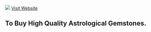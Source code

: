 <img src ="https://bafkreiejbuqtrwdwip77sfc2c62vxp7tgcb5p5b7hsxosnd72kpkxrzqni.ipfs.nftstorage.link/"> 
<a href="https://rainbowgems.store">Visit Website </a> <h2>To Buy High Quality Astrological Gemstones.</h2>
